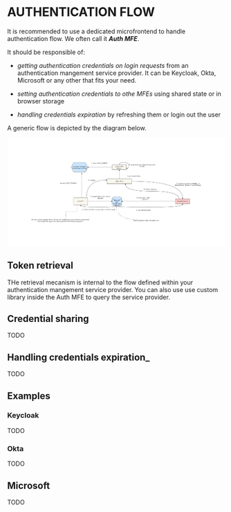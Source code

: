 # AUTHENTICATION FLOW

It is recommended to use a dedicated microfrontend to handle authentication flow. We often call it **_Auth MFE_**.

It should be responsible of:

- _getting authentication credentials on login requests_ from an authentication mangement service provider.  It can be Keycloak, Okta, Microsoft or any other that fits your need.

- _setting authentication credentials to othe MFEs_ using shared state or in browser storage

- _handling credentials expiration_ by refreshing them or  login out the user

A generic  flow is depicted by the diagram below.

![authentication-flow](assets/auth-flow-single-spa.png)

## Token retrieval

THe retrieval mecanism is internal to the flow defined within your  authentication mangement service provider. You can also use use custom library inside the Auth MFE to query the service provider.

## Credential sharing

TODO

## Handling credentials expiration_

TODO

## Examples

### Keycloak

TODO

### Okta

TODO

## Microsoft

TODO
